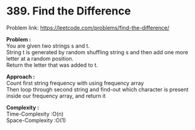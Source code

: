 # 389. Find the Difference

Problem link: https://leetcode.com/problems/find-the-difference/

**Problem :**<br>
You are given two strings s and t.<br>
String t is generated by random shuffling string s and then add one more letter at a random position.<br>
Return the letter that was added to t.<br>

**Approach :**<br>
Count first string frequency with using frequency array<br>
Then loop through second string and find-out which character is present inside our frequency array, and return it

**Complexity :**<br>
Time-Complexity :O(n)<br>
Space-Complexity :O(1)<br>
